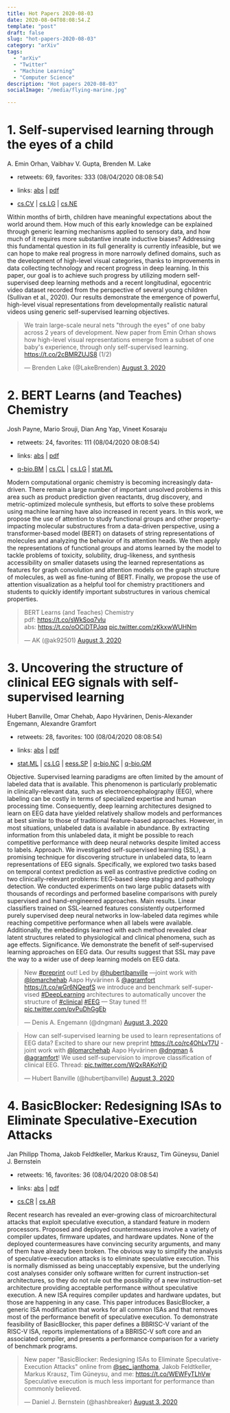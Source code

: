 ```yaml
---
title: Hot Papers 2020-08-03
date: 2020-08-04T08:08:54.Z
template: "post"
draft: false
slug: "hot-papers-2020-08-03"
category: "arXiv"
tags:
  - "arXiv"
  - "Twitter"
  - "Machine Learning"
  - "Computer Science"
description: "Hot papers 2020-08-03"
socialImage: "/media/flying-marine.jpg"

---
```


# 1. Self-supervised learning through the eyes of a child

A. Emin Orhan, Vaibhav V. Gupta, Brenden M. Lake

- retweets: 69, favorites: 333 (08/04/2020 08:08:54)

- links: [abs](https://arxiv.org/abs/2007.16189) | [pdf](https://arxiv.org/pdf/2007.16189)
- [cs.CV](https://arxiv.org/list/cs.CV/recent) | [cs.LG](https://arxiv.org/list/cs.LG/recent) | [cs.NE](https://arxiv.org/list/cs.NE/recent)

Within months of birth, children have meaningful expectations about the world around them. How much of this early knowledge can be explained through generic learning mechanisms applied to sensory data, and how much of it requires more substantive innate inductive biases? Addressing this fundamental question in its full generality is currently infeasible, but we can hope to make real progress in more narrowly defined domains, such as the development of high-level visual categories, thanks to improvements in data collecting technology and recent progress in deep learning. In this paper, our goal is to achieve such progress by utilizing modern self-supervised deep learning methods and a recent longitudinal, egocentric video dataset recorded from the perspective of several young children (Sullivan et al., 2020). Our results demonstrate the emergence of powerful, high-level visual representations from developmentally realistic natural videos using generic self-supervised learning objectives.

<blockquote class="twitter-tweet"><p lang="en" dir="ltr">We train large-scale neural nets &quot;through the eyes&quot; of one baby across 2 years of development. New paper from Emin Orhan shows how high-level visual representations emerge from a subset of one baby&#39;s experience, through only self-supervised learning. <a href="https://t.co/2cBMRZUJS8">https://t.co/2cBMRZUJS8</a> (1/2)</p>&mdash; Brenden Lake (@LakeBrenden) <a href="https://twitter.com/LakeBrenden/status/1290269277140836360?ref_src=twsrc%5Etfw">August 3, 2020</a></blockquote>
<script async src="https://platform.twitter.com/widgets.js" charset="utf-8"></script>




# 2. BERT Learns (and Teaches) Chemistry

Josh Payne, Mario Srouji, Dian Ang Yap, Vineet Kosaraju

- retweets: 24, favorites: 111 (08/04/2020 08:08:54)

- links: [abs](https://arxiv.org/abs/2007.16012) | [pdf](https://arxiv.org/pdf/2007.16012)
- [q-bio.BM](https://arxiv.org/list/q-bio.BM/recent) | [cs.CL](https://arxiv.org/list/cs.CL/recent) | [cs.LG](https://arxiv.org/list/cs.LG/recent) | [stat.ML](https://arxiv.org/list/stat.ML/recent)

Modern computational organic chemistry is becoming increasingly data-driven. There remain a large number of important unsolved problems in this area such as product prediction given reactants, drug discovery, and metric-optimized molecule synthesis, but efforts to solve these problems using machine learning have also increased in recent years. In this work, we propose the use of attention to study functional groups and other property-impacting molecular substructures from a data-driven perspective, using a transformer-based model (BERT) on datasets of string representations of molecules and analyzing the behavior of its attention heads. We then apply the representations of functional groups and atoms learned by the model to tackle problems of toxicity, solubility, drug-likeness, and synthesis accessibility on smaller datasets using the learned representations as features for graph convolution and attention models on the graph structure of molecules, as well as fine-tuning of BERT. Finally, we propose the use of attention visualization as a helpful tool for chemistry practitioners and students to quickly identify important substructures in various chemical properties.

<blockquote class="twitter-tweet"><p lang="en" dir="ltr">BERT Learns (and Teaches) Chemistry<br>pdf: <a href="https://t.co/sWkSoq7vlu">https://t.co/sWkSoq7vlu</a><br>abs: <a href="https://t.co/oOCiDTPJqq">https://t.co/oOCiDTPJqq</a> <a href="https://t.co/zKkxwWUHNm">pic.twitter.com/zKkxwWUHNm</a></p>&mdash; AK (@ak92501) <a href="https://twitter.com/ak92501/status/1290091398864220160?ref_src=twsrc%5Etfw">August 3, 2020</a></blockquote>
<script async src="https://platform.twitter.com/widgets.js" charset="utf-8"></script>




# 3. Uncovering the structure of clinical EEG signals with self-supervised  learning

Hubert Banville, Omar Chehab, Aapo Hyvärinen, Denis-Alexander Engemann, Alexandre Gramfort

- retweets: 28, favorites: 100 (08/04/2020 08:08:54)

- links: [abs](https://arxiv.org/abs/2007.16104) | [pdf](https://arxiv.org/pdf/2007.16104)
- [stat.ML](https://arxiv.org/list/stat.ML/recent) | [cs.LG](https://arxiv.org/list/cs.LG/recent) | [eess.SP](https://arxiv.org/list/eess.SP/recent) | [q-bio.NC](https://arxiv.org/list/q-bio.NC/recent) | [q-bio.QM](https://arxiv.org/list/q-bio.QM/recent)

Objective. Supervised learning paradigms are often limited by the amount of labeled data that is available. This phenomenon is particularly problematic in clinically-relevant data, such as electroencephalography (EEG), where labeling can be costly in terms of specialized expertise and human processing time. Consequently, deep learning architectures designed to learn on EEG data have yielded relatively shallow models and performances at best similar to those of traditional feature-based approaches. However, in most situations, unlabeled data is available in abundance. By extracting information from this unlabeled data, it might be possible to reach competitive performance with deep neural networks despite limited access to labels. Approach. We investigated self-supervised learning (SSL), a promising technique for discovering structure in unlabeled data, to learn representations of EEG signals. Specifically, we explored two tasks based on temporal context prediction as well as contrastive predictive coding on two clinically-relevant problems: EEG-based sleep staging and pathology detection. We conducted experiments on two large public datasets with thousands of recordings and performed baseline comparisons with purely supervised and hand-engineered approaches. Main results. Linear classifiers trained on SSL-learned features consistently outperformed purely supervised deep neural networks in low-labeled data regimes while reaching competitive performance when all labels were available. Additionally, the embeddings learned with each method revealed clear latent structures related to physiological and clinical phenomena, such as age effects. Significance. We demonstrate the benefit of self-supervised learning approaches on EEG data. Our results suggest that SSL may pave the way to a wider use of deep learning models on EEG data.

<blockquote class="twitter-tweet"><p lang="en" dir="ltr">New <a href="https://twitter.com/hashtag/preprint?src=hash&amp;ref_src=twsrc%5Etfw">#preprint</a> out! Led by <a href="https://twitter.com/hubertjbanville?ref_src=twsrc%5Etfw">@hubertjbanville</a> —joint work with <a href="https://twitter.com/lomarchehab?ref_src=twsrc%5Etfw">@lomarchehab</a> Aapo Hyvärinen &amp; <a href="https://twitter.com/agramfort?ref_src=twsrc%5Etfw">@agramfort</a> <a href="https://t.co/wGr6NQeqfS">https://t.co/wGr6NQeqfS</a> we introduce and benchmark self-supervised <a href="https://twitter.com/hashtag/DeepLearning?src=hash&amp;ref_src=twsrc%5Etfw">#DeepLearning</a> architectures to automatically uncover the structure of <a href="https://twitter.com/hashtag/clinical?src=hash&amp;ref_src=twsrc%5Etfw">#clinical</a> <a href="https://twitter.com/hashtag/EEG?src=hash&amp;ref_src=twsrc%5Etfw">#EEG</a> — Stay tuned !!! <a href="https://t.co/pvPuDhGgEb">pic.twitter.com/pvPuDhGgEb</a></p>&mdash; Denis A. Engemann (@dngman) <a href="https://twitter.com/dngman/status/1290180842380120064?ref_src=twsrc%5Etfw">August 3, 2020</a></blockquote>
<script async src="https://platform.twitter.com/widgets.js" charset="utf-8"></script>

<blockquote class="twitter-tweet"><p lang="en" dir="ltr">How can self-supervised learning be used to learn representations of EEG data? Excited to share our new preprint <a href="https://t.co/rc4OhLvT7U">https://t.co/rc4OhLvT7U</a> - joint work with <a href="https://twitter.com/lomarchehab?ref_src=twsrc%5Etfw">@lomarchehab</a> Aapo Hyvärinen <a href="https://twitter.com/dngman?ref_src=twsrc%5Etfw">@dngman</a> &amp; <a href="https://twitter.com/agramfort?ref_src=twsrc%5Etfw">@agramfort</a>! We used self-supervision to improve classification of clinical EEG. Thread: <a href="https://t.co/WQxRAKoYjD">pic.twitter.com/WQxRAKoYjD</a></p>&mdash; Hubert Banville (@hubertjbanville) <a href="https://twitter.com/hubertjbanville/status/1290366419323019264?ref_src=twsrc%5Etfw">August 3, 2020</a></blockquote>
<script async src="https://platform.twitter.com/widgets.js" charset="utf-8"></script>




# 4. BasicBlocker: Redesigning ISAs to Eliminate Speculative-Execution  Attacks

Jan Philipp Thoma, Jakob Feldtkeller, Markus Krausz, Tim Güneysu, Daniel J. Bernstein

- retweets: 16, favorites: 36 (08/04/2020 08:08:54)

- links: [abs](https://arxiv.org/abs/2007.15919) | [pdf](https://arxiv.org/pdf/2007.15919)
- [cs.CR](https://arxiv.org/list/cs.CR/recent) | [cs.AR](https://arxiv.org/list/cs.AR/recent)

Recent research has revealed an ever-growing class of microarchitectural attacks that exploit speculative execution, a standard feature in modern processors. Proposed and deployed countermeasures involve a variety of compiler updates, firmware updates, and hardware updates. None of the deployed countermeasures have convincing security arguments, and many of them have already been broken.   The obvious way to simplify the analysis of speculative-execution attacks is to eliminate speculative execution. This is normally dismissed as being unacceptably expensive, but the underlying cost analyses consider only software written for current instruction-set architectures, so they do not rule out the possibility of a new instruction-set architecture providing acceptable performance without speculative execution. A new ISA requires compiler updates and hardware updates, but those are happening in any case.   This paper introduces BasicBlocker, a generic ISA modification that works for all common ISAs and that removes most of the performance benefit of speculative execution. To demonstrate feasibility of BasicBlocker, this paper defines a BBRISC-V variant of the RISC-V ISA, reports implementations of a BBRISC-V soft core and an associated compiler, and presents a performance comparison for a variety of benchmark programs.

<blockquote class="twitter-tweet"><p lang="en" dir="ltr">New paper &quot;BasicBlocker: Redesigning ISAs to Eliminate Speculative-Execution Attacks&quot; online from <a href="https://twitter.com/sec_janthoma?ref_src=twsrc%5Etfw">@sec_janthoma</a>, Jakob Feldtkeller, Markus Krausz, Tim Güneysu, and me: <a href="https://t.co/WEWFyTLhVw">https://t.co/WEWFyTLhVw</a> Speculative execution is much less important for performance than commonly believed.</p>&mdash; Daniel J. Bernstein (@hashbreaker) <a href="https://twitter.com/hashbreaker/status/1290276576597176320?ref_src=twsrc%5Etfw">August 3, 2020</a></blockquote>
<script async src="https://platform.twitter.com/widgets.js" charset="utf-8"></script>



